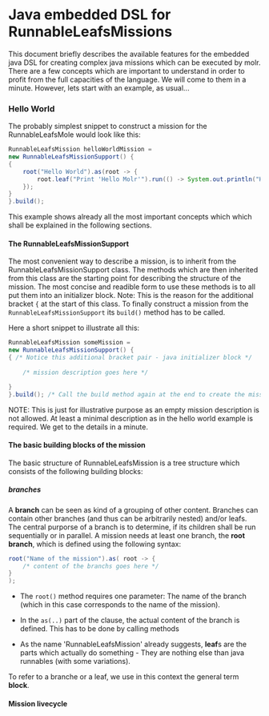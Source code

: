 # Java embedded DSL for RunnableLeafsMissions

This document briefly describes the available features for the embedded java DSL for creating 
complex java missions which can be executed by molr. There are a few concepts which are important
to understand in order to profit from the full capacities of the language. We will come to them in 
a minute. However, lets start with an example, as usual...

### Hello World

The probably simplest snippet to construct a mission for the RunnableLeafsMole would look like this:
```java
RunnableLeafsMission helloWorldMission = 
new RunnableLeafsMissionSupport() {
{
    root("Hello World").as(root -> {
        root.leaf("Print 'Hello Molr'").run(() -> System.out.println("Hello Molr"));
    });
}
}.build();
``` 

This example shows already all the most important concepts which which shall 
be explained in the following sections.    

#### The RunnableLeafsMissionSupport
The most convenient way to describe a mission, is to inherit from the RunnableLeafsMissionSupport class.
The methods which are then inherited from this class are the starting point for describing
the structure of the mission. The most concise and readible form to use these methods is to all put them 
into an initializer block. Note: This is the reason for the additional bracket `{` at the start of this class.
To finally construct a mission from the `RunnableLeafsMissionSupport` its `build()` method has to be called.

Here a short snippet to illustrate all this:
```java
RunnableLeafsMission someMission = 
new RunnableLeafsMissionSupport() {
{ /* Notice this additional bracket pair - java initializer block */
    
    /* mission description goes here */

}
}.build(); /* Call the build method again at the end to create the mission */ 
```

NOTE: This is just for illustrative purpose as an empty mission description is not allowed. 
At least a minimal description as in the hello world example is required. 
We get to the details in a minute.   

#### The basic building blocks of the mission
The basic structure of RunnableLeafsMission is a tree structure which consists of the following building blocks:

##### branches

A **branch** can be seen as kind of a grouping of other content. Branches can contain other branches (and thus can be arbitrarily nested) 
and/or leafs. The central purporse of a branch is to determine, if its children shall be run sequentially or in parallel. 
A mission needs at least one branch, the **root branch**, which is defined using the following syntax: 
```java
root("Name of the mission").as( root -> {
    /* content of the branchs goes here */
}
);
```
* The `root()` method requires one parameter: The name of the branch (which in this case corresponds to the name of the mission).
* In the `as(..)` part of the clause, the actual content of the branch is defined. This has to be done by calling methods

* As the name 'RunnableLeafsMission' already suggests, **leaf**s are the parts which actually do something - They are nothing 
else than java runnables (with some variations).

To refer to a branche or a leaf, we use in this context the general term **block**. 


#### Mission livecycle






































